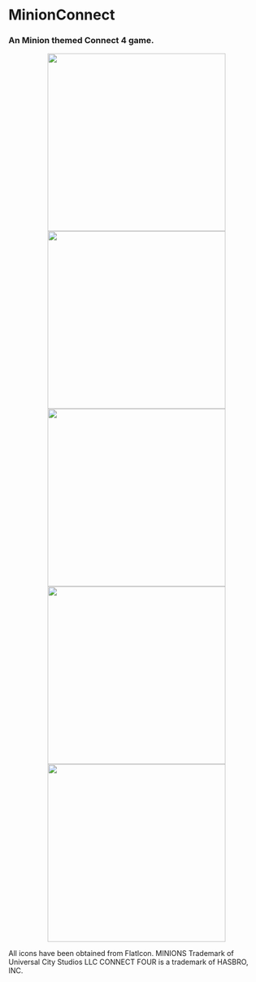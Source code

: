 # MinionConnect
### An Minion themed Connect 4 game.
<p align="center">
  <img src="Screenshots\Screenshot_1661508972.png" width="350" >
  <img src="Screenshots\Screenshot_1661508975.png" width="350" >
  <img src="Screenshots\Screenshot_1661508978.png" width="350" >
  <img src="Screenshots\Screenshot_1661508984.png" width="350" >
  <img src="Screenshots\Screenshot_1661508991.png" width="350" >
</p>

All icons have been obtained from FlatIcon.
MINIONS Trademark of Universal City Studios LLC 
CONNECT FOUR is a trademark of HASBRO, INC.
